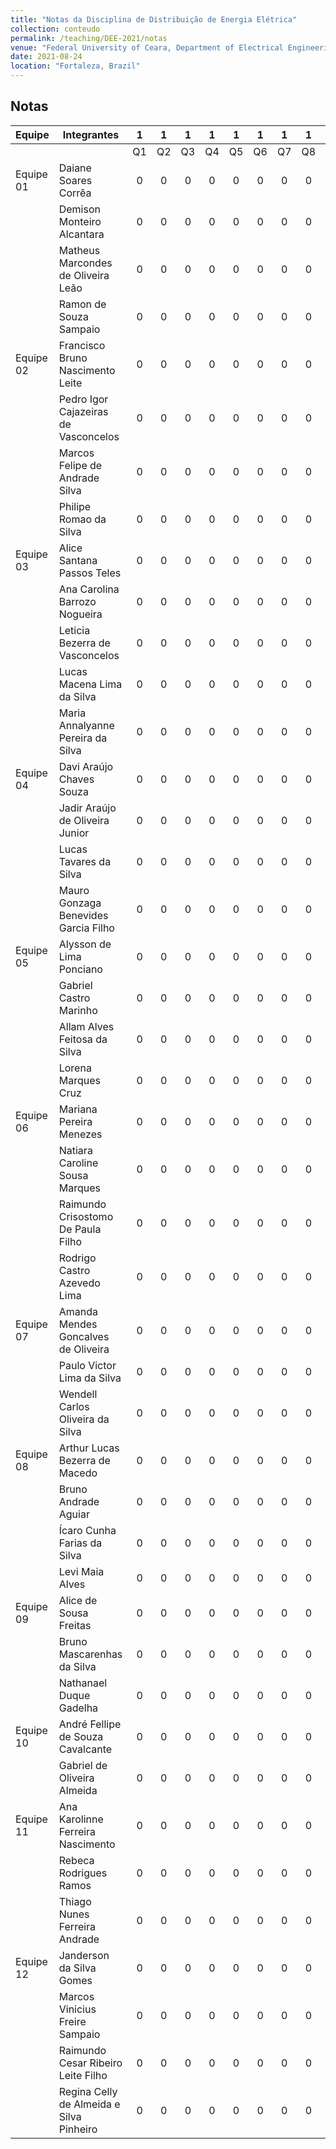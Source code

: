 ```yaml
---
title: "Notas da Disciplina de Distribuição de Energia Elétrica"
collection: conteudo
permalink: /teaching/DEE-2021/notas
venue: "Federal University of Ceara, Department of Electrical Engineering"
date: 2021-08-24
location: "Fortaleza, Brazil"
---
```


## Notas
| Equipe     | Integrantes                              |  1 |  1 |  1 |  1 |  1 |  1 |  1 |  1 |  1 |  1  |  1  |       |
|------------|------------------------------------------|:--:|:--:|:--:|:--:|:--:|:--:|:--:|:--:|:--:|:---:|:---:|:-----:|
|            |                                          | Q1 | Q2 | Q3 | Q4 | Q5 | Q6 | Q7 | Q8 | Q9 | Q10 | Q11 | Média |
| Equipe 01  | Daiane Soares Corrêa                     |  0 |  0 |  0 |  0 |  0 |  0 |  0 |  0 |  0 |  0  |  0  |  0,00 |
|            | Demison Monteiro Alcantara               |  0 |  0 |  0 |  0 |  0 |  0 |  0 |  0 |  0 |  0  |  0  |  0,00 |
|            | Matheus Marcondes de Oliveira Leão       |  0 |  0 |  0 |  0 |  0 |  0 |  0 |  0 |  0 |  0  |  0  |  0,00 |
|            | Ramon de Souza Sampaio                   |  0 |  0 |  0 |  0 |  0 |  0 |  0 |  0 |  0 |  0  |  0  |  0,00 |
| Equipe 02  | Francisco Bruno Nascimento Leite         |  0 |  0 |  0 |  0 |  0 |  0 |  0 |  0 |  0 |  0  |  0  |  0,00 |
|            | Pedro Igor Cajazeiras de Vasconcelos     |  0 |  0 |  0 |  0 |  0 |  0 |  0 |  0 |  0 |  0  |  0  |  0,00 |
|            | Marcos Felipe de Andrade Silva           |  0 |  0 |  0 |  0 |  0 |  0 |  0 |  0 |  0 |  0  |  0  |  0,00 |
|            | Philipe Romao da Silva                   |  0 |  0 |  0 |  0 |  0 |  0 |  0 |  0 |  0 |  0  |  0  |  0,00 |
| Equipe 03  | Alice Santana Passos Teles               |  0 |  0 |  0 |  0 |  0 |  0 |  0 |  0 |  0 |  0  |  0  |  0,00 |
|            | Ana Carolina Barrozo Nogueira            |  0 |  0 |  0 |  0 |  0 |  0 |  0 |  0 |  0 |  0  |  0  |  0,00 |
|            | Leticia Bezerra de Vasconcelos           |  0 |  0 |  0 |  0 |  0 |  0 |  0 |  0 |  0 |  0  |  0  |  0,00 |
|            | Lucas Macena Lima da Silva               |  0 |  0 |  0 |  0 |  0 |  0 |  0 |  0 |  0 |  0  |  0  |  0,00 |
|            | Maria Annalyanne Pereira da Silva        |  0 |  0 |  0 |  0 |  0 |  0 |  0 |  0 |  0 |  0  |  0  |  0,00 |
| Equipe 04  | Davi Araújo Chaves Souza                 |  0 |  0 |  0 |  0 |  0 |  0 |  0 |  0 |  0 |  0  |  0  |  0,00 |
|            | Jadir Araújo de Oliveira Junior          |  0 |  0 |  0 |  0 |  0 |  0 |  0 |  0 |  0 |  0  |  0  |  0,00 |
|            | Lucas Tavares da Silva                   |  0 |  0 |  0 |  0 |  0 |  0 |  0 |  0 |  0 |  0  |  0  |  0,00 |
|            | Mauro Gonzaga Benevides Garcia Filho     |  0 |  0 |  0 |  0 |  0 |  0 |  0 |  0 |  0 |  0  |  0  |  0,00 |
| Equipe 05  | Alysson de Lima Ponciano                 |  0 |  0 |  0 |  0 |  0 |  0 |  0 |  0 |  0 |  0  |  0  |  0,00 |
|            | Gabriel Castro Marinho                   |  0 |  0 |  0 |  0 |  0 |  0 |  0 |  0 |  0 |  0  |  0  |  0,00 |
|            | Allam Alves Feitosa da Silva             |  0 |  0 |  0 |  0 |  0 |  0 |  0 |  0 |  0 |  0  |  0  |  0,00 |
|            | Lorena Marques Cruz                      |  0 |  0 |  0 |  0 |  0 |  0 |  0 |  0 |  0 |  0  |  0  |  0,00 |
| Equipe 06  | Mariana Pereira Menezes                  |  0 |  0 |  0 |  0 |  0 |  0 |  0 |  0 |  0 |  0  |  0  |  0,00 |
|            | Natiara Caroline Sousa Marques           |  0 |  0 |  0 |  0 |  0 |  0 |  0 |  0 |  0 |  0  |  0  |  0,00 |
|            | Raimundo Crisostomo De Paula Filho       |  0 |  0 |  0 |  0 |  0 |  0 |  0 |  0 |  0 |  0  |  0  |  0,00 |
|            | Rodrigo Castro Azevedo Lima              |  0 |  0 |  0 |  0 |  0 |  0 |  0 |  0 |  0 |  0  |  0  |  0,00 |
| Equipe 07  | Amanda Mendes Goncalves de Oliveira      |  0 |  0 |  0 |  0 |  0 |  0 |  0 |  0 |  0 |  0  |  0  |  0,00 |
|            | Paulo Victor Lima da Silva               |  0 |  0 |  0 |  0 |  0 |  0 |  0 |  0 |  0 |  0  |  0  |  0,00 |
|            | Wendell Carlos Oliveira da Silva         |  0 |  0 |  0 |  0 |  0 |  0 |  0 |  0 |  0 |  0  |  0  |  0,00 |
| Equipe 08  | Arthur Lucas Bezerra de Macedo           |  0 |  0 |  0 |  0 |  0 |  0 |  0 |  0 |  0 |  0  |  0  |  0,00 |
|            | Bruno Andrade Aguiar                     |  0 |  0 |  0 |  0 |  0 |  0 |  0 |  0 |  0 |  0  |  0  |  0,00 |
|            | Ícaro Cunha Farias da Silva              |  0 |  0 |  0 |  0 |  0 |  0 |  0 |  0 |  0 |  0  |  0  |  0,00 |
|            | Levi Maia Alves                          |  0 |  0 |  0 |  0 |  0 |  0 |  0 |  0 |  0 |  0  |  0  |  0,00 |
| Equipe 09  | Alice de Sousa Freitas                   |  0 |  0 |  0 |  0 |  0 |  0 |  0 |  0 |  0 |  0  |  0  |  0,00 |
|            | Bruno Mascarenhas da Silva               |  0 |  0 |  0 |  0 |  0 |  0 |  0 |  0 |  0 |  0  |  0  |  0,00 |
|            | Nathanael Duque Gadelha                  |  0 |  0 |  0 |  0 |  0 |  0 |  0 |  0 |  0 |  0  |  0  |  0,00 |
| Equipe 10  | André Fellipe de Souza Cavalcante        |  0 |  0 |  0 |  0 |  0 |  0 |  0 |  0 |  0 |  0  |  0  |  0,00 |
|            | Gabriel de Oliveira Almeida              |  0 |  0 |  0 |  0 |  0 |  0 |  0 |  0 |  0 |  0  |  0  |  0,00 |
| Equipe 11  | Ana Karolinne Ferreira Nascimento        |  0 |  0 |  0 |  0 |  0 |  0 |  0 |  0 |  0 |  0  |  0  |  0,00 |
|            | Rebeca Rodrigues Ramos                   |  0 |  0 |  0 |  0 |  0 |  0 |  0 |  0 |  0 |  0  |  0  |  0,00 |
|            | Thiago Nunes Ferreira Andrade            |  0 |  0 |  0 |  0 |  0 |  0 |  0 |  0 |  0 |  0  |  0  |  0,00 |
| Equipe 12  | Janderson da Silva Gomes                 |  0 |  0 |  0 |  0 |  0 |  0 |  0 |  0 |  0 |  0  |  0  |  0,00 |
|            | Marcos Vinicius Freire Sampaio           |  0 |  0 |  0 |  0 |  0 |  0 |  0 |  0 |  0 |  0  |  0  |  0,00 |
|            | Raimundo Cesar Ribeiro Leite Filho       |  0 |  0 |  0 |  0 |  0 |  0 |  0 |  0 |  0 |  0  |  0  |  0,00 |
|            | Regina Celly de Almeida e Silva Pinheiro |  0 |  0 |  0 |  0 |  0 |  0 |  0 |  0 |  0 |  0  |  0  |  0,00 |